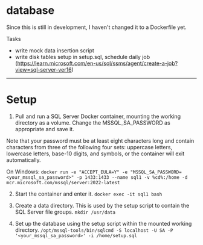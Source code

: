# database

Since this is still in development, I haven't changed it to a Dockerfile yet.

Tasks
- write mock data insertion script
- write disk tables setup in setup.sql, schedule daily job (https://learn.microsoft.com/en-us/sql/ssms/agent/create-a-job?view=sql-server-ver16)

---
# Setup

1. Pull and run a SQL Server Docker container, mounting the working directory as a volume. Change the MSSQL_SA_PASSWORD as appropriate and save it. 

Note that your password must be at least eight characters long and contain characters from three of the following four sets: uppercase letters, lowercase letters, base-10 digits, and symbols, or the container will exit automatically.

On Windows:
`docker run -e "ACCEPT_EULA=Y" -e "MSSQL_SA_PASSWORD=<your_mssql_sa_password>" -p 1433:1433 --name sql1 -v %cd%:/home -d mcr.microsoft.com/mssql/server:2022-latest`

2. Start the container and enter it.
`docker exec -it sql1 bash`

3. Create a data directory. This is used by the setup script to contain the SQL Server file groups.
`mkdir /usr/data`

3. Set up the database using the setup script within the mounted working directory.
`/opt/mssql-tools/bin/sqlcmd -S localhost -U SA -P '<your_mssql_sa_password>' -i /home/setup.sql`